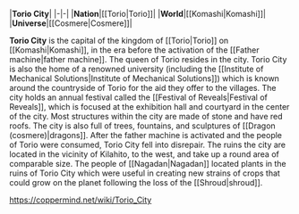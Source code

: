 |**Torio City**|
|-|-|
|**Nation**|[[Torio\|Torio]]|
|**World**|[[Komashi\|Komashi]]|
|**Universe**|[[Cosmere\|Cosmere]]|

**Torio City** is the capital of the kingdom of [[Torio\|Torio]] on [[Komashi\|Komashi]], in the era before the activation of the [[Father machine\|father machine]].
The queen of Torio resides in the city. Torio City is also the home of a renowned university (including the [[Institute of Mechanical Solutions\|Institute of Mechanical Solutions]]) which is known around the countryside of Torio for the aid they offer to the villages. The city holds an annual festival called the [[Festival of Reveals\|Festival of Reveals]], which is focused at the exhibition hall and courtyard in the center of the city. Most structures within the city are made of stone and have red roofs. The city is also full of trees, fountains, and sculptures of [[Dragon (cosmere)\|dragons]].
After the father machine is activated and the people of Torio were consumed, Torio City fell into disrepair. The ruins the city are located in the vicinity of Kilahito, to the west, and take up a round area of comparable size. The people of [[Nagadan\|Nagadan]] located plants in the ruins of Torio City which were useful in creating new strains of crops that could grow on the planet following the loss of the [[Shroud\|shroud]].



https://coppermind.net/wiki/Torio_City